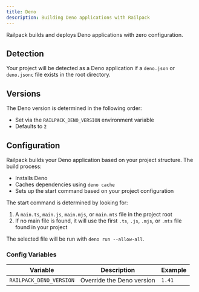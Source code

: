 ```yaml
---
title: Deno
description: Building Deno applications with Railpack
---
```


Railpack builds and deploys Deno applications with zero configuration.

## Detection

Your project will be detected as a Deno application if a `deno.json` or
`deno.jsonc` file exists in the root directory.

## Versions

The Deno version is determined in the following order:

- Set via the `RAILPACK_DENO_VERSION` environment variable
- Defaults to `2`

## Configuration

Railpack builds your Deno application based on your project structure. The build
process:

- Installs Deno
- Caches dependencies using `deno cache`
- Sets up the start command based on your project configuration

The start command is determined by looking for:

1. A `main.ts`, `main.js`, `main.mjs`, or `main.mts` file in the project root
2. If no main file is found, it will use the first `.ts`, `.js`, `.mjs`, or
   `.mts` file found in your project

The selected file will be run with `deno run --allow-all`.

### Config Variables

| Variable                | Description               | Example |
| ----------------------- | ------------------------- | ------- |
| `RAILPACK_DENO_VERSION` | Override the Deno version | `1.41`  |
